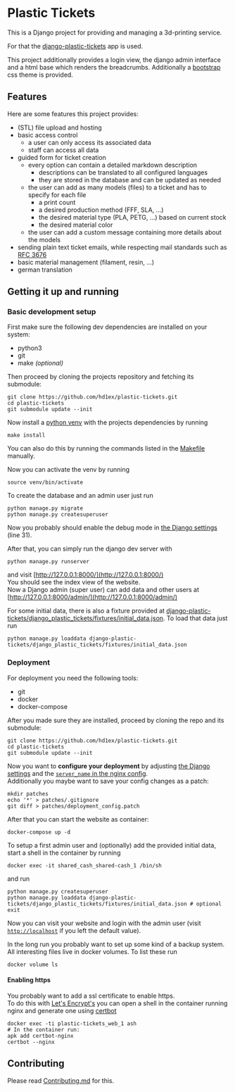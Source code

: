 # Plastic Tickets

This is a Django project for providing and managing a 3d-printing service.

For that the [django-plastic-tickets](https://github.com/hd1ex/django-plastic-tickets)
app is used.

This project additionally provides a login view, the django admin interface
 and a html base which renders the breadcrumbs.
Additionally a [bootstrap](https://getbootstrap.com/) css theme is provided.

## Features

Here are some features this project provides:
 - (STL) file upload and hosting
 - basic access control
   - a user can only access its associated data
   - staff can access all data
 - guided form for ticket creation
   - every option can contain a detailed markdown description
     - descriptions can be translated to all configured languages
     - they are stored in the database and can be updated as needed
   - the user can add as many models (files) to a ticket
     and has to specify for each file
     - a print count
     - a desired production method (FFF, SLA, ...)
     - the desired material type (PLA, PETG, ...) based on current stock
     - the desired material color
   - the user can add a custom message containing more details about the models
 - sending plain text ticket emails, while respecting mail standards such as
   [RFC 3676](https://tools.ietf.org/html/rfc3676) 
 - basic material management (filament, resin, ...)
 - german translation

## Getting it up and running
### Basic development setup

First make sure the following dev dependencies are installed on your system:
 - python3
 - git
 - make _(optional)_
 
Then proceed by cloning the projects repository and fetching its submodule:
 ```shell script
git clone https://github.com/hd1ex/plastic-tickets.git
cd plastic-tickets
git submodule update --init
```

Now install a [python venv](https://docs.python.org/3/library/venv.html) 
with the projects dependencies by running
```shell script
make install
```

You can also do this by running the commands listed in the 
[Makefile](Makefile) manually.

Now you can activate the venv by running
```shell script
source venv/bin/activate
```

To create the database and an admin user just run
```shell script
python manage.py migrate
python manage.py createsuperuser
```

Now you probably should enable the debug mode in
 [the Django settings](plastic_tickets/settings.py) (line 31).

After that, you can simply run the django dev server with
```shell script
python manage.py runserver
```

and visit [http://127.0.0.1:8000/](http://127.0.0.1:8000/)   
You should see the index view of the website.  
Now a Django admin (super user) can add data and other users at
[http://127.0.0.1:8000/admin/](http://127.0.0.1:8000/admin/)

For some initial data, there is also a fixture provided at
[django-plastic-tickets/django_plastic_tickets/fixtures/initial_data.json](django-plastic-tickets/django_plastic_tickets/fixtures/initial_data.json).
To load that data just run
```shell script
python manage.py loaddata django-plastic-tickets/django_plastic_tickets/fixtures/initial_data.json
```

### Deployment

For deployment you need the following tools:
 - git
 - docker
 - docker-compose
 
After you made sure they are installed, 
 proceed by cloning the repo and its submodule:
 ```shell script
git clone https://github.com/hd1ex/plastic-tickets.git
cd plastic-tickets
git submodule update --init
```
 
Now you want to **configure your deployment** by adjusting
 [the Django settings](plastic_tickets/settings.py) and the
 [`server_name` in the nginx config](nginx/plastic-tickets-nginx.conf).   
Additionally you maybe want to save your config changes as a patch:
```shell script
mkdir patches
echo '*' > patches/.gitignore
git diff > patches/deployment_config.patch
```

After that you can start the website as container:
```shell script
docker-compose up -d
```

To setup a first admin user and (optionally) add the provided initial data,
 start a shell in the container by running
```shell script
docker exec -it shared_cash_shared-cash_1 /bin/sh
```
and run
```shell script
python manage.py createsuperuser
python manage.py loaddata django-plastic-tickets/django_plastic_tickets/fixtures/initial_data.json # optional
exit
```

Now you can visit your website and login with the admin user
(visit [`http://localhost`](http://localhost) if you left the default value).

In the long run you probably want to set up some kind of a backup system.   
All interesting files live in docker volumes. To list these run
```shell script
docker volume ls
```

#### Enabling https

You probably want to add a ssl certificate to enable https.    
To do this with [Let's Encrypt's](https://letsencrypt.org) you can open a shell
 in the container running nginx and generate one using
 [certbot](https://certbot.eff.org/) 
```shell script
docker exec -ti plastic-tickets_web_1 ash
# In the container run:
apk add certbot-nginx
certbot --nginx
```

## Contributing

Please read [Contributing.md](Contributing.md) for this.
